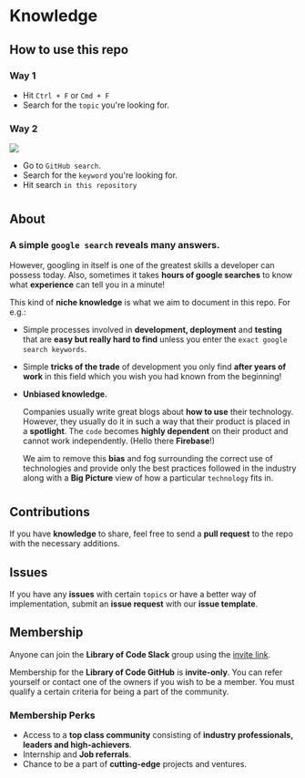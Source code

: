 # Knowledge

## How to use this repo

### Way 1
- Hit `Ctrl + F` or `Cmd + F`
- Search for the `topic` you're looking for.

### Way 2

![](./githubSearch.png)

- Go to `GitHub search`.
- Search for the `keyword` you're looking for.
- Hit search `in this repository`

#
## About
### A simple `google search` reveals many answers. 

However, googling in itself is one of the greatest skills a developer can possess today. Also, sometimes it takes **hours of google searches** to know what **experience** can tell you in a minute!

This kind of **niche knowledge** is what we aim to document in this repo. For e.g.:
- Simple processes involved in **development, deployment** and **testing** that are **easy but really hard to find** unless you enter the `exact google search keywords`.

- Simple **tricks of the trade** of development you only find **after years of work** in this field which you wish you had known from the beginning!

- **Unbiased knowledge.** 
    
    Companies usually write great blogs about **how to use** their technology. However, they usually do it in such a way that their product is placed in a **spotlight**. The `code` becomes **highly dependent** on their product and cannot work independently. (Hello there **Firebase**!)

    We aim to remove this **bias** and fog surrounding the correct use of technologies and provide only the best practices followed in the industry along with a **Big Picture** view of how a particular `technology` fits in.

#
## Contributions
If you have **knowledge** to share, feel free to send a **pull request** to the repo with the necessary additions.

## Issues
If you have any **issues** with certain `topics` or have a better way of implementation, submit an **issue request** with our **issue template**.

## Membership
Anyone can join the **Library of Code Slack** group using the [invite link](https://join.slack.com/t/libraryofcode/shared_invite/zt-gzncv9ap-UCZHCAlyo7zWd1O0oWruDQ).

Membership for the **Library of Code GitHub** is **invite-only**. 
You can refer yourself or contact one of the owners if you wish to be a member. You must qualify a certain criteria for being a part of the community.

### Membership Perks
- Access to a **top class community** consisting of **industry professionals, leaders and high-achievers**.
- Internship and **Job referrals**.
- Chance to be a part of **cutting-edge** projects and ventures.
